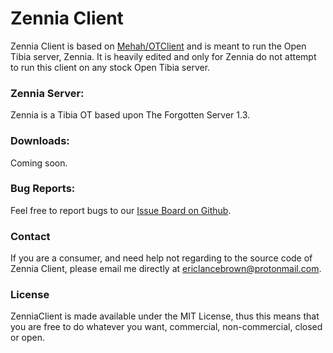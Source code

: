 # Zennia Client
Zennia Client is based on [Mehah/OTClient](https://github.com/mehah/otclient) and is meant to run the Open Tibia server, Zennia. It is heavily edited and only for Zennia do not attempt to run this client on any stock Open Tibia server.


### Zennia Server:
Zennia is a Tibia OT based upon The Forgotten Server 1.3.

### Downloads:
Coming soon.

### Bug Reports:
Feel free to report bugs to our [Issue Board on Github](https://github.com/TheAoxomoxoa/ZenniaClient/issues).

### Contact
If you are a consumer, and need help not regarding to the source code of Zennia Client, please email me directly at ericlancebrown@protonmail.com.

### License
ZenniaClient is made available under the MIT License, thus this means that you are free
to do whatever you want, commercial, non-commercial, closed or open.
